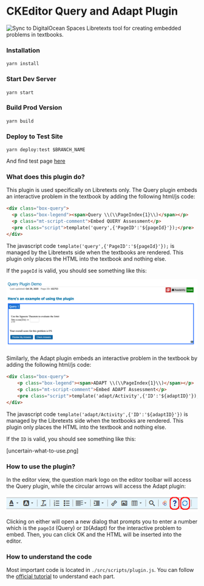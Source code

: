 # CKEditor Query and Adapt Plugin
![Sync to DigitalOcean Spaces](https://github.com/LibreTexts/ckeditor-query-plugin/workflows/Sync%20to%20DigitalOcean%20Spaces/badge.svg)
Libretexts tool for creating embedded problems in textbooks.

### Installation

```
yarn install
```

### Start Dev Server

```
yarn start
```

### Build Prod Version

```
yarn build
```

### Deploy to Test Site

```
yarn deploy:test $BRANCH_NAME
```

And find test page [here](https://query.libretexts.org/Development/Query_Plugin_Demo)

### What does this plugin do?

This plugin is used specifically on Libretexts only. The Query plugin embeds an interactive problem in the textbook by adding the following html/js code:

```html
<div class="box-query">
  <p class="box-legend"><span>Query \\(\\PageIndex{1}\\)</span></p>
  <p class="mt-script-comment">Embed QUERY Assessment</p>
  <pre class="script">template('query',{'PageID':'${pageId}'});</pre>
</div>
```

The javascript code `template('query',{'PageID':'${pageId}'});` is managed by the Libretexts side when the textbooks are rendered. This plugin only places the HTML into the textbook and nothing else.

If the `pageId` is valid, you should see something like this:

![working example](document_visuals/query_example.png)

Similarly, the Adapt plugin embeds an interactive problem in the textbook by adding the following html/js code:

```html
<div class="box-query">
    <p class="box-legend"><span>ADAPT \\(\\PageIndex{1}\\)</span></p>
    <p class="mt-script-comment">Embed ADAPT Assessment</p>
    <pre class="script">template('adapt/Activity',{'ID':'${adaptID}'});</pre>
</div>
```

The javascript code `template('adapt/Activity',{'ID':'${adaptID}'})` is managed by the Libretexts side when the textbooks are rendered. This plugin only places the HTML into the textbook and nothing else.

If the `ID` is valid, you should see something like this:

[uncertain-what-to-use.png]

### How to use the plugin?

In the editor view, the question mark logo on the editor toolbar will access the Query plugin, while the circular arrows will access the Adapt plugin:

![toolbar](document_visuals/toolbar.png)

Clicking on either will open a new dialog that prompts you to enter a number which is the `pageId` (Query) or `ID`(Adapt) for the interactive problem to embed. Then, you can click OK and the HTML will be inserted into the editor.

### How to understand the code

Most important code is located in `./src/scripts/plugin.js`. You can follow the [official tutorial](https://ckeditor.com/docs/ckeditor4/latest/guide/plugin_sdk_sample_1.html) to understand each part.

